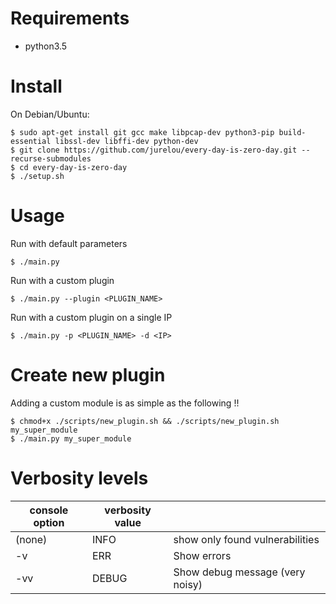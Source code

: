 # Requirements
*	python3.5
# Install

On Debian/Ubuntu:

	$ sudo apt-get install git gcc make libpcap-dev python3-pip build-essential libssl-dev libffi-dev python-dev
	$ git clone https://github.com/jurelou/every-day-is-zero-day.git --recurse-submodules
	$ cd every-day-is-zero-day
	$ ./setup.sh

# Usage

Run with default parameters

	$ ./main.py

Run with a custom plugin 
	
	$ ./main.py --plugin <PLUGIN_NAME>

Run with a custom plugin  on a single IP

	$ ./main.py -p <PLUGIN_NAME> -d <IP>


# Create new plugin

Adding a custom module is as simple as the following !!

	$ chmod+x ./scripts/new_plugin.sh && ./scripts/new_plugin.sh my_super_module
	$ ./main.py my_super_module

# Verbosity levels
| console option | verbosity value | |
|---|---|---|
| (none) | INFO |  show only found vulnerabilities |
| -v | ERR | Show errors |
| -vv | DEBUG | Show debug message (very noisy) |
